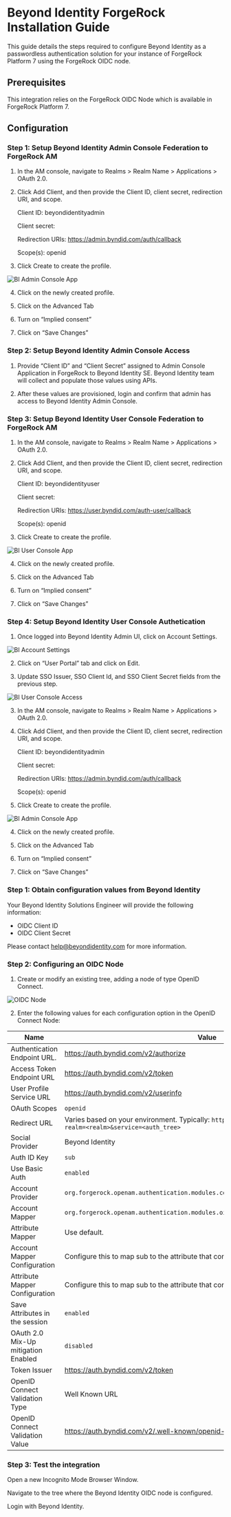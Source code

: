 # Beyond Identity ForgeRock Installation Guide

This guide details the steps required to configure Beyond Identity as a passwordless authentication solution for your instance of ForgeRock Platform 7 using the ForgeRock OIDC node.
 
## Prerequisites
This integration relies on the ForgeRock OIDC Node which is available in ForgeRock Platform 7.

## Configuration

### Step 1: Setup Beyond Identity Admin Console Federation to ForgeRock AM

1. In the AM console, navigate to Realms > Realm Name > Applications > OAuth 2.0. 

2. Click Add Client, and then provide the Client ID, client secret, redirection URI, and scope. 

   Client ID: beyondidentityadmin

   Client secret: <specify a secret password>

   Redirection URIs: https://admin.byndid.com/auth/callback

   Scope(s): openid

3. Click Create to create the profile.

![BI Admin Console App](https://github.com/byndid/forgerock/blob/master/bi_admin_console_app.png)

4. Click on the newly created profile.

5. Click on the Advanced Tab

6. Turn on “Implied consent”

7. Click on “Save Changes”

### Step 2: Setup Beyond Identity Admin Console Access

1. Provide “Client ID” and “Client Secret” assigned to Admin Console Application in ForgeRock to Beyond Identity SE. Beyond Identity team will collect and populate those values using APIs.

2. After these values are provisioned, login and confirm that admin has access to Beyond Identity Admin Console.

### Step 3: Setup Beyond Identity User Console Federation to ForgeRock AM

1. In the AM console, navigate to Realms > Realm Name > Applications > OAuth 2.0. 

2. Click Add Client, and then provide the Client ID, client secret, redirection URI, and scope. 

   Client ID: beyondidentityuser

   Client secret: <specify a secret password>

   Redirection URIs: https://user.byndid.com/auth-user/callback

   Scope(s): openid

3. Click Create to create the profile.

![BI User Console App](https://github.com/byndid/forgerock/blob/master/bi_user_console_app.png)

4. Click on the newly created profile.

5. Click on the Advanced Tab

6. Turn on “Implied consent”

7. Click on “Save Changes”


### Step 4: Setup Beyond Identity User Console Authetication

1. Once logged into Beyond Identity Admin UI, click on Account Settings.

![BI Account Settings](https://github.com/byndid/forgerock/blob/master/bi_account_settings.png)

2. Click on “User Portal” tab and click on Edit.

3. Update SSO Issuer, SSO Client Id, and SSO Client Secret fields from the previous step.

![BI User Console Access](https://github.com/byndid/forgerock/blob/master/bi_user_console_access.png)







3. In the AM console, navigate to Realms > Realm Name > Applications > OAuth 2.0. 

2. Click Add Client, and then provide the Client ID, client secret, redirection URI, and scope. 

   Client ID: beyondidentityadmin

   Client secret: <specify a secret password>

   Redirection URIs: https://admin.byndid.com/auth/callback

   Scope(s): openid

3. Click Create to create the profile.

![BI Admin Console App](https://github.com/byndid/forgerock/blob/master/bi_admin_console_app.png)

4. Click on the newly created profile.

5. Click on the Advanced Tab

6. Turn on “Implied consent”

7. Click on “Save Changes”

 
### Step 1: Obtain configuration values from Beyond Identity

Your Beyond Identity Solutions Engineer will provide the following information: 

- OIDC Client ID
- OIDC Client Secret

Please contact help@beyondidentity.com for more information. 

### Step 2: Configuring an OIDC Node

1. Create or modify an existing tree, adding a node of type OpenID Connect. 

![OIDC Node](https://github.com/byndid/forgerock/blob/master/bi_oidc_auth_tree.png)

2. Enter the following values for each configuration option in the OpenID Connect Node:

| Name                                | Value                                                                                                               |
|-------------------------------------|-------------------------------------------------------------------------------------------------------------------- |
| Authentication Endpoint URL.        | https://auth.byndid.com/v2/authorize                                                                                |
| Access Token Endpoint URL           | https://auth.byndid.com/v2/token                                                                                    |
| User Profile Service URL            | https://auth.byndid.com/v2/userinfo                                                                                 |
| OAuth Scopes                        | `openid`                                                                                                            |
| Redirect URL                        | Varies based on your environment. Typically:  `https://<forgerock-domain>/openam/?realm=<realm>&service=<auth_tree>`|
| Social Provider                     | Beyond Identity                                                                                                     |
| Auth ID Key                         | `sub`                                                                                                               |
| Use Basic Auth                      | `enabled`                                                                                                           |
| Account Provider                    | `org.forgerock.openam.authentication.modules.common.mapping.DefaultAccountProvider`                                 |
| Account Mapper                      | `org.forgerock.openam.authentication.modules.oidc.JwtAttributeMapper`                                               |
| Attribute Mapper                    | Use default.                                                                                                        |
| Account Mapper Configuration        | Configure this to map sub to the attribute that contains your user’s id.                                            |
| Attribute Mapper Configuration      | Configure this to map sub to the attribute that contains your user’s id                                             |
| Save Attributes in the session      | `enabled`                                                                                                           |
| OAuth 2.0 Mix-Up mitigation Enabled | `disabled`                                                                                                          |
| Token Issuer                        | https://auth.byndid.com/v2/token                                                                                    |
| OpenID Connect Validation Type      | Well Known URL                                                                                                      |
| OpenID Connect Validation Value     | https://auth.byndid.com/v2/.well-known/openid-configuration                                                         |
 
### Step 3: Test the integration

Open a new Incognito Mode Browser Window. 

Navigate to the tree where the Beyond Identity OIDC node is configured.

Login with Beyond Identity.

